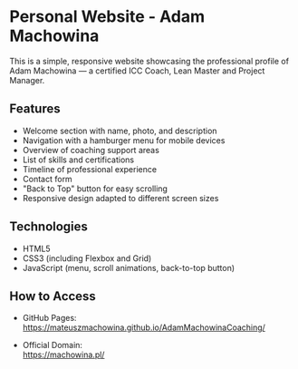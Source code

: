 # Personal Website - Adam Machowina

This is a simple, responsive website showcasing the professional profile of Adam Machowina — a certified ICC Coach, Lean Master and Project Manager.

## Features

- Welcome section with name, photo, and description
- Navigation with a hamburger menu for mobile devices
- Overview of coaching support areas
- List of skills and certifications
- Timeline of professional experience
- Contact form
- "Back to Top" button for easy scrolling
- Responsive design adapted to different screen sizes

## Technologies

- HTML5
- CSS3 (including Flexbox and Grid)
- JavaScript (menu, scroll animations, back-to-top button)

## How to Access

- GitHub Pages:  
  https://mateuszmachowina.github.io/AdamMachowinaCoaching/

- Official Domain:  
  https://machowina.pl/
